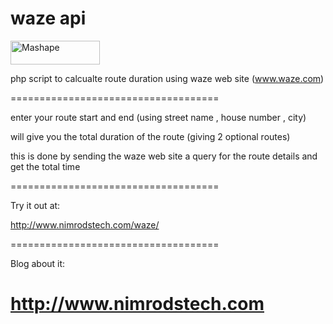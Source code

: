 waze api 
====================================

<a href="https://www.mashape.com/bestapi/waze-calculate-route-duration?&amp;utm_campaign=mashape5-embed&amp;utm_medium=button&amp;utm_source=waze-calculate-route-duration&amp;utm_content=anchorlink&amp;utm_term=icon-dark"><img src="https://d1g84eaw0qjo7s.cloudfront.net/images/badges/badge-icon-dark-6460f8cc.png" width="143" height="38" alt="Mashape"></a>

php script to calcualte route duration using waze web site (www.waze.com)

====================================

enter your route start and end (using street name , house number , city)

will give you the total duration of the route (giving 2 optional routes)

this is done by sending the waze web site a query for the route details and get the total time

====================================

Try it out at:

http://www.nimrodstech.com/waze/

====================================

Blog about it:

http://www.nimrodstech.com
====================================
